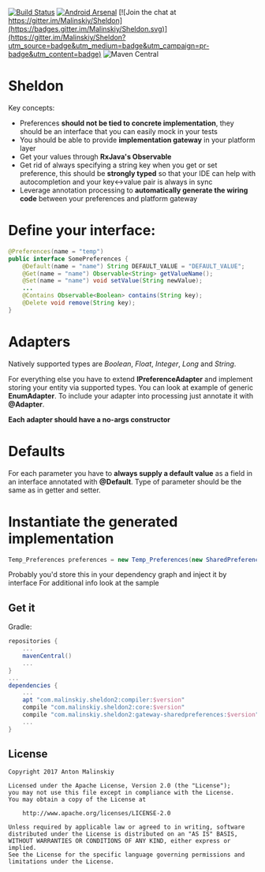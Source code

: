 [![Build Status](https://travis-ci.org/Malinskiy/Sheldon.svg?branch=master)](https://travis-ci.org/Malinskiy/Sheldon) [![Android Arsenal](https://img.shields.io/badge/Android%20Arsenal-Sheldon-green.svg?style=true)](https://android-arsenal.com/details/1/3378) [![Join the chat at https://gitter.im/Malinskiy/Sheldon](https://badges.gitter.im/Malinskiy/Sheldon.svg)](https://gitter.im/Malinskiy/Sheldon?utm_source=badge&utm_medium=badge&utm_campaign=pr-badge&utm_content=badge)
![Maven Central](https://img.shields.io/maven-central/v/com.malinskiy.sheldon2/compiler.svg)

# Sheldon
Key concepts:

* Preferences **should not be tied to concrete implementation**, they should be an interface 
 that you can easily mock in your tests
* You should be able to provide **implementation gateway** in your platform layer
* Get your values through **RxJava's Observable**
* Get rid of always specifying a string key when you get or set preference, this should be **strongly typed**
 so that your IDE can help with autocompletion and your key<->value pair is always in sync
* Leverage annotation processing to **automatically generate the wiring code** between your preferences and platform gateway 
 
# Define your interface:

```java
@Preferences(name = "temp")
public interface SomePreferences {
    @Default(name = "name") String DEFAULT_VALUE = "DEFAULT_VALUE";
    @Get(name = "name") Observable<String> getValueName();
    @Set(name = "name") void setValue(String newValue);
    ...
    @Contains Observable<Boolean> contains(String key);
    @Delete void remove(String key);
}
```

# Adapters
Natively supported types are *Boolean*, *Float*, *Integer*, *Long* and *String*.
 
For everything else you have to extend **IPreferenceAdapter** and implement storing your
entity via supported types. You can look at example of generic **EnumAdapter**.
To include your adapter into processing just annotate it with **@Adapter**.

**Each adapter should have a no-args constructor**

# Defaults
For each parameter you have to **always supply a default value** as a field in an interface annotated with **@Default**.
Type of parameter should be the same as in getter and setter.

# Instantiate the generated implementation
```java
Temp_Preferences preferences = new Temp_Preferences(new SharedPreferencesGatewayBuilder(contextRef));
```

Probably you'd store this in your dependency graph and inject it by interface
For additional info look at the sample

## Get it

Gradle:
```groovy
repositories {
    ...
    mavenCentral()
    ...
}
...
dependencies {
    ...
    apt "com.malinskiy.sheldon2:compiler:$version"
    compile "com.malinskiy.sheldon2:core:$version"
    compile "com.malinskiy.sheldon2:gateway-sharedpreferences:$version"
    ...
}
```

## License

```
Copyright 2017 Anton Malinskiy

Licensed under the Apache License, Version 2.0 (the "License");
you may not use this file except in compliance with the License.
You may obtain a copy of the License at

    http://www.apache.org/licenses/LICENSE-2.0
    
Unless required by applicable law or agreed to in writing, software
distributed under the License is distributed on an "AS IS" BASIS,
WITHOUT WARRANTIES OR CONDITIONS OF ANY KIND, either express or implied.
See the License for the specific language governing permissions and   limitations under the License.
```
